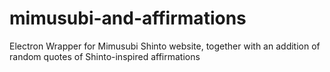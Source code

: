 # mimusubi-and-affirmations
Electron Wrapper for Mimusubi Shinto website, together with an addition of random quotes of Shinto-inspired affirmations
